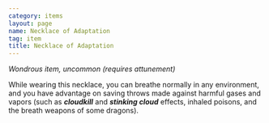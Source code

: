 ```yaml
---
category: items
layout: page
name: Necklace of Adaptation 
tag: item
title: Necklace of Adaptation 
---
```


_Wondrous item, uncommon (requires attunement)_ 

While wearing this necklace, you can breathe normally in any environment, and you have advantage on saving throws made against harmful gases and vapors (such as **_cloudkill_** and **_stinking cloud_** effects, inhaled poisons, and the breath weapons of some dragons). 
